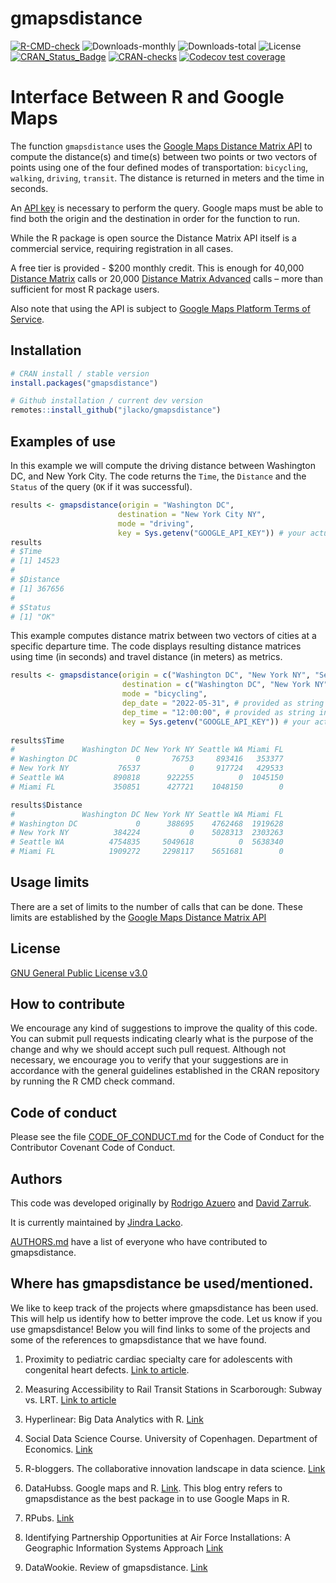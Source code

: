 gmapsdistance
=======
[![R-CMD-check](https://github.com/jlacko/gmapsdistance/workflows/R-CMD-check/badge.svg)](https://github.com/jlacko/gmapsdistance/actions)
![Downloads-monthly](http://cranlogs.r-pkg.org/badges/gmapsdistance?color=brightgreen)
![Downloads-total](https://cranlogs.r-pkg.org/badges/grand-total/gmapsdistance?color=brightgreen)
![License](https://img.shields.io/badge/license-GPL--3-brightgreen.svg?style=flat)
[![CRAN_Status_Badge](http://www.r-pkg.org/badges/version/gmapsdistance)](https://cran.r-project.org/package=gmapsdistance)
[![CRAN-checks](https://cranchecks.info/badges/summary/gmapsdistance)](https://cran.r-project.org/web/checks/check_results_gmapsdistance.html)
[![Codecov test coverage](https://codecov.io/gh/jlacko/gmapsdistance/branch/master/graph/badge.svg)](https://app.codecov.io/gh/jlacko/gmapsdistance?branch=master)

# Interface Between R and Google Maps

The function `gmapsdistance` uses the [Google Maps Distance Matrix API](https://developers.google.com/maps/documentation/distance-matrix/overview?hl=en) to compute the distance(s) and time(s) between two points or two vectors of points using one of the four defined modes of transportation: `bicycling`, `walking`, `driving`, `transit`. The distance is returned in meters and the time in seconds. 

An [API key](https://developers.google.com/maps/documentation/distance-matrix/get-api-key#key) is necessary to perform the query. Google maps must be able to find both the origin and the destination in order for the function to run. 

While the R package is open source the Distance Matrix API itself is a commercial service, requiring registration in all cases. 

A free tier is provided - $200 monthly credit. This is enough for 40,000 [Distance Matrix](https://developers.google.com/maps/documentation/distance-matrix/usage-and-billing?w#distance-matrix) calls or 20,000 [Distance Matrix Advanced](https://developers.google.com/maps/documentation/distance-matrix/usage-and-billing?w#distance-matrix-advanced) calls – more than sufficient for most R package users.

Also note that using the API is subject to [Google Maps Platform Terms of Service](https://cloud.google.com/maps-platform/terms/).


## Installation

```r
# CRAN install / stable version 
install.packages("gmapsdistance")

# Github installation / current dev version
remotes::install_github("jlacko/gmapsdistance")
```

## Examples of use
In this example we will compute the driving distance between Washington DC, and New York City. The code returns the `Time`, the `Distance` and the `Status` of the query (`OK` if it was successful).

``` r
results <- gmapsdistance(origin = "Washington DC", 
                        destination = "New York City NY", 
                        mode = "driving",
                        key = Sys.getenv("GOOGLE_API_KEY")) # your actual API key comes here...
results
# $Time
# [1] 14523
# 
# $Distance
# [1] 367656
# 
# $Status
# [1] "OK"
```

This example computes distance matrix between two vectors of cities at a specific departure time. The code displays resulting distance matrices using time (in seconds) and travel distance (in meters) as metrics.

``` r
results <- gmapsdistance(origin = c("Washington DC", "New York NY", "Seattle WA", "Miami FL"), 
                         destination = c("Washington DC", "New York NY", "Seattle WA", "Miami FL"), 
                         mode = "bicycling",
                         dep_date = "2022-05-31", # provided as string in ISO 8601 format
                         dep_time = "12:00:00", # provided as string in HH:MM:SS format
                         key = Sys.getenv("GOOGLE_API_KEY")) # your actual API key comes here...
                        
results$Time
#               Washington DC New York NY Seattle WA Miami FL
# Washington DC             0       76753     893416   353377
# New York NY           76537           0     917724   429533
# Seattle WA           890818      922255          0  1045150
# Miami FL             350851      427721    1048150        0

results$Distance
#               Washington DC New York NY Seattle WA Miami FL
# Washington DC             0      388695    4762468  1919628
# New York NY          384224           0    5028313  2303263
# Seattle WA          4754835     5049618          0  5638340
# Miami FL            1909272     2298117    5651681        0
```
## Usage limits
There are a set of limits to the  number of calls that can be done. These limits are established by the [Google Maps Distance Matrix API](https://developers.google.com/maps/documentation/distance-matrix/usage-and-billing)

## License
[GNU General Public License v3.0](https://github.com/jlacko/gmapsdistance/blob/master/LICENSE.md)

## How to contribute
We encourage any kind of suggestions to improve the quality of this code. You can submit pull requests indicating clearly what is the purpose of the change and why we should accept such pull request. Although not necessary, we encourage you to verify that your suggestions are in accordance with the general guidelines established in the CRAN repository by running the R CMD check command.

## Code of conduct
Please see the file [CODE_OF_CONDUCT.md](https://github.com/jlacko/gmapsdistance/blob/master/CODE_OF_CONDUCT.md) for the Code of Conduct for the Contributor Covenant Code of Conduct. 


## Authors
This code was developed originally by [Rodrigo Azuero](http://rodrigoazuero.com/) and [David Zarruk](http://www.davidzarruk.com/).

It is currently maintained by [Jindra Lacko](mailto:jindra.lacko@gmail.com).

[AUTHORS.md](https://github.com/jlacko/gmapsdistance/blob/master/AUTHORS.md) have a list of everyone who have contributed to gmapsdistance.

## Where has gmapsdistance be used/mentioned.
We like to keep track of the projects where gmapsdistance has been used. This will help us identify how to better improve the code. Let us know if you use gmapsdistance! Below you will find links to some of the projects and some of the references to gmapsdistance that we have found. 

1. Proximity to pediatric cardiac specialty care for adolescents with congenital heart defects. [Link to article](https://onlinelibrary.wiley.com/doi/10.1002/bdr2.1129). 

2. Measuring Accessibility to Rail Transit Stations in Scarborough: Subway vs. LRT. [Link to article](https://www.ryerson.ca/content/dam/tedrogersschool/documents/Measuring%20accessibility%20to%20rail%20transit%20stations%20in%20Scarborough-final.pdf)

3. Hyperlinear: Big Data Analytics with R. [Link](http://hyperlinear.com/big-data-analytics-r/)  

4. Social Data Science Course. University of Copenhagen. Department of Economics. [Link](https://sebastianbarfort.github.io/sds_summer/slides/gathering.pdf)

5. R-bloggers. The collaborative innovation landscape in data science. [Link](https://www.r-bloggers.com/2016/07/the-collaborative-innovation-landscape-in-data-science/)

6. DataHubss. Google maps and R. [Link](https://www.datahubbs.com/google-maps-r/). This blog entry refers to gmapsdistance as the best package in to use Google Maps in R.  

7. RPubs.  [Link](https://rpubs.com/mattdray/gmapsdistance-test) 

8. Identifying Partnership Opportunities at Air Force Installations: A Geographic Information Systems Approach [Link](https://scholar.afit.edu/cgi/viewcontent.cgi?article=1809&context=etd) 

9. DataWookie. Review of gmapsdistance. [Link](https://datawookie.dev/blog/2017/08/route-asymmetry-in-google-maps/)


